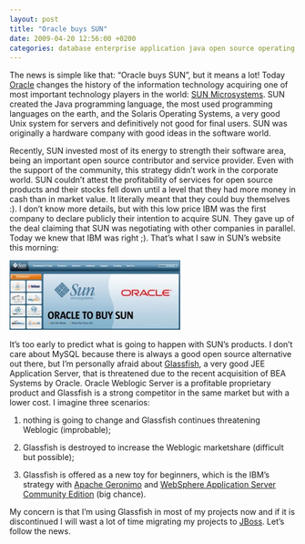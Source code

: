 ```yaml
---
layout: post
title: "Oracle buys SUN"
date: 2009-04-20 12:56:00 +0200
categories: database enterprise application java open source operating system
---
```


The news is simple like that: “Oracle buys SUN”, but it means a lot! Today [Oracle](http://www.oracle.com/) changes the history of the information technology acquiring one of most important technology players in the world: [SUN Microsystems](http://www.sun.com/). SUN created the Java programming language, the most used programming languages on the earth, and the Solaris Operating Systems, a very good Unix system for servers and definitively not good for final users. SUN was originally a hardware company with good ideas in the software world.

Recently, SUN invested most of its energy to strength their software area, being an important open source contributor and service provider. Even with the support of the community, this strategy didn’t work in the corporate world. SUN couldn’t attest the profitability of services for open source products and their stocks fell down until a level that they had more money in cash than in market value. It literally meant that they could buy themselves :). I don’t know more details, but with this low price IBM was the first company to declare publicly their intention to acquire SUN. They gave up of the deal claiming that SUN was negotiating with other companies in parallel. Today we knew that IBM was right ;). That’s what I saw in SUN’s website this morning:

![oracle-to-buy-sun-300x122.jpg](/images/posts/oracle-to-buy-sun-300x122.jpg)

It’s too early to predict what is going to happen with SUN’s products. I don’t care about MySQL because there is always a good open source alternative out there, but I’m personally afraid about [Glassfish](https://glassfish.dev.java.net/), a very good JEE Application Server, that is threatened due to the recent acquisition of BEA Systems by Oracle. Oracle Weblogic Server is a profitable proprietary product and Glassfish is a strong competitor in the same market but with a lower cost. I imagine three scenarios:

1. nothing is going to change and Glassfish continues threatening Weblogic (improbable);

2. Glassfish is destroyed to increase the Weblogic marketshare (difficult but possible);

3. Glassfish is offered as a new toy for beginners, which is the IBM’s strategy with [Apache Geronimo](http://geronimo.apache.org/) and [WebSphere Application Server Community Edition](http://www-01.ibm.com/software/webservers/appserv/community/) (big chance).

My concern is that I’m using Glassfish in most of my projects now and if it is discontinued I will wast a lot of time migrating my projects to [JBoss](http://www.jboss.org/). Let’s follow the news.